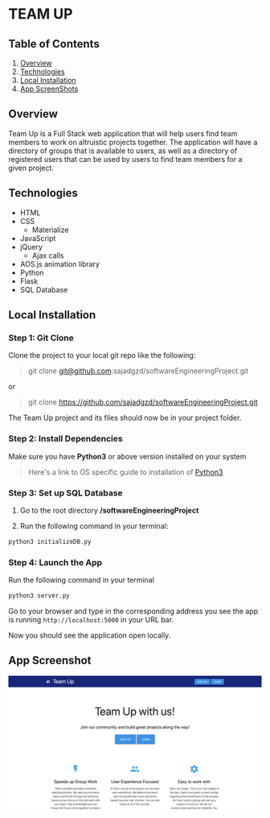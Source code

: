 # TEAM UP
## Table of Contents 
1. [Overview](#overview)
2. [Technologies](#technologies)
3. [Local Installation](#installation)
4. [App ScreenShots](#display)

<a name="overview"></a>
## Overview 
Team Up is a Full Stack web application that will help users find team members to work on
altruistic projects together. The application will have a directory of groups that is
available to users, as well as a directory of registered users that can be used by
users to find team members for a given project.

<a name="technologies"></a>
## Technologies
 * HTML
 * CSS
    * Materialize
 * JavaScript
 * jQuery
     * Ajax calls
 * AOS.js animation library
 * Python
 * Flask
 * SQL Database

<a name="installation"></a>
## Local Installation
### Step 1: Git Clone
Clone the project to your local git repo like the following:
> git clone git@github.com:sajadgzd/softwareEngineeringProject.git

or

> git clone https://github.com/sajadgzd/softwareEngineeringProject.git

The Team Up project and its files should now be in your project folder.

### Step 2: Install Dependencies

Make sure you have **Python3** or above version installed on your system

> Here's a link to OS specific guide to installation of [Python3](https://realpython.com/installing-python/)




### Step 3: Set up SQL Database

1. Go to the root directory **/softwareEngineeringProject**

2. Run the following command in your terminal:


```python
python3 initializeDB.py
```


### Step 4: Launch the App 
Run the following command in your terminal

```python
python3 server.py
```


Go to your browser and type in the corresponding address you see the app is running `http://localhost:5000` in your URL bar.

Now you should see the application open locally.

<a name="display"></a>
## App Screenshot
<img src="/view/assets/images/landing.png">

